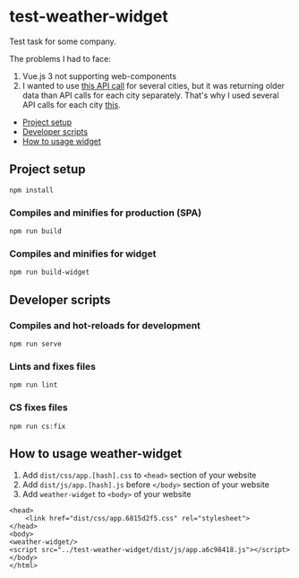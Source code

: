 # test-weather-widget
Test task for some company.

The problems I had to face:
1. Vue.js 3 not supporting web-components
2. I wanted to use [this API call](https://openweathermap.org/current#severalid) for several cities, 
   but it was returning older data than API calls for each city separately. 
   That's why I used several API calls for each city [this](https://github.com/denshest/test-weather-widget/blob/main/src/components/Weather.vue#L147).


- [Project setup](#project-setup)
- [Developer scripts](#developer-scripts)
- [How to usage widget](#how-to-usage-weather-widget)

## Project setup
```
npm install
```

### Compiles and minifies for production (SPA)
```
npm run build
```

### Compiles and minifies for widget
```
npm run build-widget
```

## Developer scripts

### Compiles and hot-reloads for development
```
npm run serve
```

### Lints and fixes files
```
npm run lint
```

### CS fixes files
```
npm run cs:fix
```

## How to usage weather-widget
1. Add `dist/css/app.[hash].css` to `<head>` section of your website
2. Add `dist/js/app.[hash].js` before `</body>` section of your website
3. Add `weather-widget` to `<body>` of your website

```
<head>
    <link href="dist/css/app.6815d2f5.css" rel="stylesheet">
</head>
<body>
<weather-widget/>
<script src="../test-weather-widget/dist/js/app.a6c98418.js"></script>
</body>
</html>
```